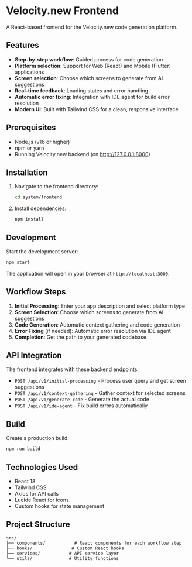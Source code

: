 # Velocity.new Frontend

A React-based frontend for the Velocity.new code generation platform.

## Features

- **Step-by-step workflow**: Guided process for code generation
- **Platform selection**: Support for Web (React) and Mobile (Flutter) applications
- **Screen selection**: Choose which screens to generate from AI suggestions
- **Real-time feedback**: Loading states and error handling
- **Automatic error fixing**: Integration with IDE agent for build error resolution
- **Modern UI**: Built with Tailwind CSS for a clean, responsive interface

## Prerequisites

- Node.js (v16 or higher)
- npm or yarn
- Running Velocity.new backend (on http://127.0.0.1:8000)

## Installation

1. Navigate to the frontend directory:
   ```bash
   cd system/frontend
   ```

2. Install dependencies:
   ```bash
   npm install
   ```

## Development

Start the development server:
```bash
npm start
```

The application will open in your browser at `http://localhost:3000`.

## Workflow Steps

1. **Initial Processing**: Enter your app description and select platform type
2. **Screen Selection**: Choose which screens to generate from AI suggestions
3. **Code Generation**: Automatic context gathering and code generation
4. **Error Fixing** (if needed): Automatic error resolution via IDE agent
5. **Completion**: Get the path to your generated codebase

## API Integration

The frontend integrates with these backend endpoints:

- `POST /api/v1/initial-processing` - Process user query and get screen suggestions
- `POST /api/v1/context-gathering` - Gather context for selected screens
- `POST /api/v1/generate-code` - Generate the actual code
- `POST /api/v1/ide-agent` - Fix build errors automatically

## Build

Create a production build:
```bash
npm run build
```

## Technologies Used

- React 18
- Tailwind CSS
- Axios for API calls
- Lucide React for icons
- Custom hooks for state management

## Project Structure

```
src/
├── components/           # React components for each workflow step
├── hooks/               # Custom React hooks
├── services/           # API service layer
└── utils/              # Utility functions
``` 